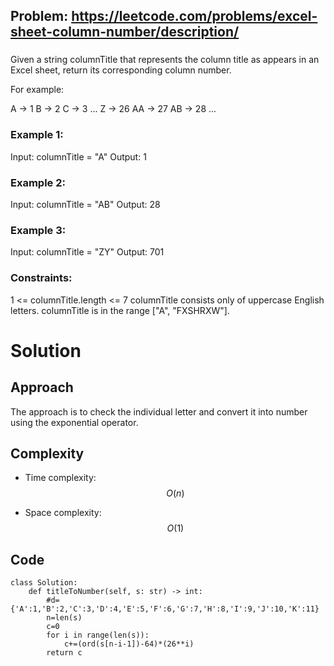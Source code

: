 ## Problem: https://leetcode.com/problems/excel-sheet-column-number/description/
### 
Given a string columnTitle that represents the column title as appears in an Excel sheet, return its corresponding column number.

For example:

A -> 1
B -> 2
C -> 3
...
Z -> 26
AA -> 27
AB -> 28 
...

### Example 1:
Input: columnTitle = "A"
Output: 1

### Example 2:
Input: columnTitle = "AB"
Output: 28

### Example 3:
Input: columnTitle = "ZY"
Output: 701

### Constraints:
1 <= columnTitle.length <= 7
columnTitle consists only of uppercase English letters.
columnTitle is in the range ["A", "FXSHRXW"].

# Solution
## Approach
The approach is to check the individual letter and convert it into number using the exponential operator.

## Complexity
- Time complexity:
$$O(n)$$

- Space complexity:
$$O(1)$$

## Code
```python3 []
class Solution:
    def titleToNumber(self, s: str) -> int:
        #d={'A':1,'B':2,'C':3,'D':4,'E':5,'F':6,'G':7,'H':8,'I':9,'J':10,'K':11}
        n=len(s)
        c=0
        for i in range(len(s)):
            c+=(ord(s[n-i-1])-64)*(26**i)
        return c
```
